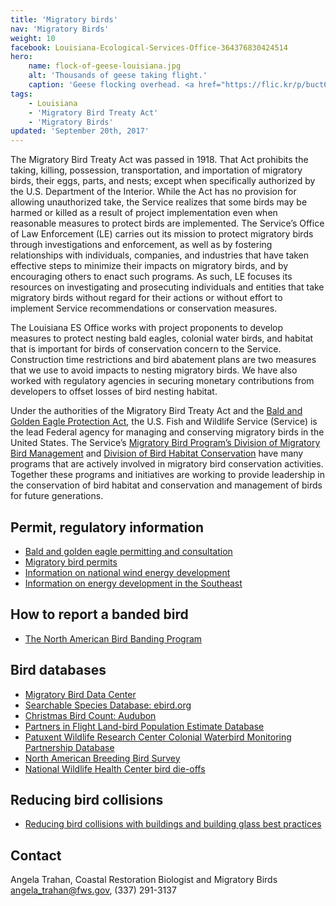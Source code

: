 ```yaml
---
title: 'Migratory birds'
nav: 'Migratory Birds'
weight: 10
facebook: Louisiana-Ecological-Services-Office-364376830424514
hero:
    name: flock-of-geese-louisiana.jpg
    alt: 'Thousands of geese taking flight.'
    caption: 'Geese flocking overhead. <a href="https://flic.kr/p/buct6K">Photo</a> by Corey Douglas.'
tags:
    - Louisiana
    - 'Migratory Bird Treaty Act'
    - 'Migratory Birds'
updated: 'September 20th, 2017'
---
```


The Migratory Bird Treaty Act was passed in 1918.  That Act prohibits the taking, killing, possession, transportation, and importation of migratory birds, their eggs, parts, and nests; except when specifically authorized by the U.S. Department of the Interior.   While the Act has no provision for allowing unauthorized take, the Service realizes that some birds may be harmed or killed as a result of project implementation even when reasonable measures to protect birds are implemented.  The Service’s Office of Law Enforcement (LE) carries out its mission to protect migratory birds through investigations and enforcement, as well as by fostering relationships with individuals, companies, and industries that have taken effective steps to minimize their impacts on migratory birds, and by encouraging others to enact such programs.  As such, LE focuses its resources on investigating and prosecuting individuals and entities that take migratory birds without regard for their actions or without effort to implement Service recommendations or conservation measures.

The Louisiana ES Office works with project proponents to develop measures to protect nesting bald eagles, colonial water birds, and habitat that is important for birds of conservation concern to the Service.  Construction time restrictions and bird abatement plans are two measures that we use to avoid impacts to nesting migratory birds.  We have also worked with regulatory agencies in securing monetary contributions from developers to offset losses of bird nesting habitat. 

Under the authorities of the Migratory Bird Treaty Act and the [Bald and Golden Eagle Protection Act](/our-services/permits/eagles/), the U.S. Fish and Wildlife Service (Service) is the lead Federal agency for managing and conserving migratory birds in the United States. The Service’s [Migratory Bird Program’s Division of Migratory Bird Management](https://www.fws.gov/migratorybirds) and [Division of Bird Habitat Conservation](https://www.fws.gov/migratorybirds/PartnershipsAndIniatives.html) have many programs that are actively involved in migratory bird conservation activities. Together these programs and initiatives are working to provide leadership in the conservation of bird habitat and conservation and management of birds for future generations.

## Permit, regulatory information

- [Bald and golden eagle permitting and consultation](/our-services/eagle-technical-assistance/)
- [Migratory bird permits](https://www.fws.gov/permits/applicationforms/ApplicationLM.html#MBTA)
- [Information on national wind energy development](https://www.fws.gov/windenergy)
- [Information on energy development in the Southeast](/our-services/energy-development/)

## How to report a banded bird

- [The North American Bird Banding Program](https://www.pwrc.usgs.gov/BBL/)

## Bird databases

- [Migratory Bird Data Center](https://migbirdapps.fws.gov/)
- [Searchable Species Database: ebird.org](http://ebird.org/ebird/eBirdReports?cmd=Start)
- [Christmas Bird Count: Audubon](http://birds.audubon.org/christmas-bird-count)
- [Partners in Flight Land-bird Population Estimate Database](http://pif.birdconservancy.org/PopEstimates/)
- [Patuxent Wildlife Research Center Colonial Waterbird Monitoring Partnership Database](https://www.pwrc.usgs.gov/cwb/database/)
- [North American Breeding Bird Survey](http://www.pwrc.usgs.gov/BBS/)
- [National Wildlife Health Center bird die-offs](http://www.nwhc.usgs.gov/)

## Reducing bird collisions

- [Reducing bird collisions with buildings and building glass best practices](/pdf/guidelines/reducing-bird-collisions-with-buildings-and-building-glass-best-practices.pdf)


## Contact
Angela Trahan, Coastal Restoration Biologist and Migratory Birds  
[angela_trahan@fws.gov](mailto:angela_trahan@fws.gov), (337) 291-3137

